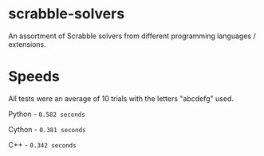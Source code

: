 # scrabble-solvers
An assortment of Scrabble solvers from different programming languages / extensions.

# Speeds
All tests were an average of 10 trials with the letters "abcdefg" used.

Python - `0.582 seconds`

Cython - `0.381 seconds`

C++ - `0.342 seconds`

